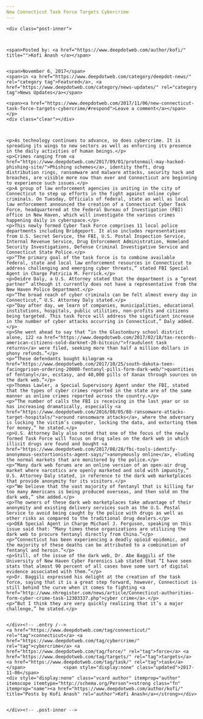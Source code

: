 ```yaml
---
New Connecticut Task Force Targets Cybercrime
---
```

<article class="post-listing post-23411 post type-post status-publish format-standard has-post-thumbnail hentry  tag-connecticut tag-cybercrime tag-force tag-targets tag-task">
    
    <div class="post-inner">
    
    
        
    <span>Posted by: <a href="https://www.deepdotweb.com/author/kofi/" title="">Kofi Anash </a></span>
    
    
    <span>November 6, 2017</span>
    <span>in <a href="https://www.deepdotweb.com/category/deepdot-news/" rel="category tag">Featured</a>, <a href="https://www.deepdotweb.com/category/news-updates/" rel="category tag">News Updates</a></span>
    
    <span><a href="https://www.deepdotweb.com/2017/11/06/new-connecticut-task-force-targets-cybercrime/#respond">Leave a comment</a></span>
    </p>
    <div class="clear"></div>
    
    
    
    <p>As technology continues to advance, so does cybercrime. It is spreading its wings to new sectors as well as enforcing its presence in the daily activities of human beings.</p>
    <p>Crimes ranging from <a href="https://www.deepdotweb.com/2017/09/01/protonmail-may-hacked-phishing-site/">Phishing schemes</a>, identity theft, drug distribution rings, ransomware and malware attacks, security hack and breaches, are visible more now than ever and Connecticut are beginning to experience such issues.</p>
    <p>A group of law enforcement agencies is uniting in the city of Connecticut to step up efforts in the fight against online cyber criminals. On Tuesday, Officials of federal, state as well as local law enforcement announced the creation of a Connecticut Cyber Task Force, headquartered at the Federal Bureau of Investigation (FBI) office in New Haven, which will investigate the various crimes happening daily in cyberspace.</p>
    <p>This newly formed Cyber Task Force comprises 11 local police departments including Bridgeport. It also includes representatives from U.S. Secret Service, the FBI, U.S. Postal Inspection Service, Internal Revenue Service, Drug Enforcement Administration, Homeland Security Investigations, Defense Criminal Investigative Service and Connecticut State Police.</p>
    <p>“The primary goal of the task force is to combine available federal, state and local law enforcement resources in Connecticut to address challenging and emerging cyber threats,” stated FBI Special Agent in Charge Patricia M. Ferrick.</p>
    <p>Deidre Daly, a U.S. Attorney stated that the department is a “great partner” although it currently does not have a representative from the New Haven Police Department.</p>
    <p>“The broad reach of cyber criminals can be felt almost every day in Connecticut,” U.S. Attorney Daly stated.</p>
    <p>“Day after day, we learn of companies, municipalities, educational institutions, hospitals, public utilities, non-profits and citizens being targeted. This task force will address the significant increase in the number of cyber attacks occurring in Connecticut,” Daly added.</p>
    <p>She went ahead to say that “in the Glastonbury school district alone, 122 <a href="https://www.deepdotweb.com/2017/02/18/tax-records-american-citizens-sold-darknet-20-bitcoin/">fraudulent task returns</a> were filed, seeking more than half a million dollars in phony refunds.”</p>
    <p>“These defendants bought kilogram <a href="https://www.deepdotweb.com/2017/10/25/south-dakota-teen-facingprison-ordering-20000-fentanyl-pills-form-dark-web/">quantities of fentanyl</a>, ecstasy, and 40,000 pills of Xanax through sources on the dark web.”</p>
    <p>Thomas Lawler, a Special Supervisory Agent under the FBI, stated that the types of cyber crimes reported in the state are of the same manner as online crimes reported across the country.</p>
    <p>“The number of calls the FBI is receiving in the last year or so has increasing dramatically, especially <a href="https://www.deepdotweb.com/2016/08/05/88-ransomware-attacks-target-hospitals/">around ransomware attacks</a>, where the adversary is locking the victim’s computer, locking the data, and extorting them for money,” he stated.</p>
    <p>U.S. Attorney Daly also noted that one of the focus of the newly formed Task Force will focus on drug sales on the dark web in which illicit drugs are found and bought <a href="https://www.deepdotweb.com/2017/08/28/fbi-tools-identify-anonymous-sextortionists-agent-says/">anonymously online</a>, eluding the normal markets that are monitored by the police.</p>
    <p>“Many dark web forums are an online version of an open-air drug market where narcotics are openly marketed and sold with impunity,” U.S. Attorney Daly stated, in reference to the dark web marketplaces that provide anonymity for its visitors.</p>
    <p>“We believe that the vast majority of fentanyl that is killing far too many Americans is being produced overseas, and then sold on the dark web,” she added.</p>
    <p>The owners of these dark web marketplaces take advantage of their anonymity and existing delivery services such as the U.S. Postal Service to avoid being caught by the police with drugs as well as other risks as compared to the traditional drug dealers.</p>
    <p>DEA Special Agent in Charge Michael J. Ferguson, speaking on this issue said that: “Many times these organizations are utilizing the dark web to procure fentanyl directly from China.”</p>
    <p>“Connecticut has been experiencing a deadly opioid epidemic, and the majority of these deaths can be attributed to a combination of fentanyl and heroin.”</p>
    <p>Still, of the issue of the dark web, Dr. Abe Baggili of the University of New Haven Cyber Forensics Lab stated that “I have seen stats that almost 90 percent of all cases have some sort of digital evidence associated with them.”</p>
    <p>Dr. Baggili expressed his delight at the creation of the task force, saying that it is a great step forward, however, Connecticut is still behind the curve when it comes to fighting <a href="http://www.nhregister.com/news/article/Connecticut-authorities-form-cyber-crime-task-12303337.php">cyber crime</a>.</p>
    <p>“But I think they are very quickly realizing that it’s a major challenge,” he stated.</p>
    
    
    </div><!-- .entry /-->
    <a href="https://www.deepdotweb.com/tag/connecticut/" rel="tag">connecticut</a> <a href="https://www.deepdotweb.com/tag/cybercrime/" rel="tag">cybercrime</a> <a href="https://www.deepdotweb.com/tag/force/" rel="tag">force</a> <a href="https://www.deepdotweb.com/tag/targets/" rel="tag">targets</a> <a href="https://www.deepdotweb.com/tag/task/" rel="tag">task</a></span>				<span style="display:none" class="updated">2017-11-06</span>
    <div style="display:none" class="vcard author" itemprop="author" itemscope itemtype="http://schema.org/Person"><strong class="fn" itemprop="name"><a href="https://www.deepdotweb.com/author/kofi/" title="Posts by Kofi Anash" rel="author">Kofi Anash</a></strong></div>
    
    
    </div><!-- .post-inner -->
</article><!-- .post-listing -->

